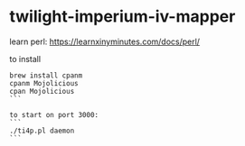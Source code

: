 # twilight-imperium-iv-mapper

learn perl: https://learnxinyminutes.com/docs/perl/

to install
````
brew install cpanm
cpanm Mojolicious
cpan Mojolicious
```

to start on port 3000:
```
./ti4p.pl daemon
```
